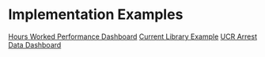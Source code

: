 # Implementation Examples

[Hours Worked Performance Dashboard](http://dev-react-dashboard-demo.getnucivic.com/dashboard/19)
[Current Library Example](http://nucivic.github.io/react-dashboard/)
[UCR Arrest Data Dashboard](http://dev-ucr-dashboard.getnucivic.com/dashboard/12)

